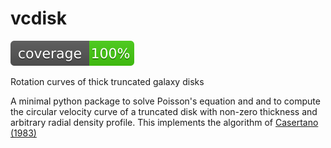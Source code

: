 # vcdisk
![](coverage.svg)

Rotation curves of thick truncated galaxy disks

A minimal python package to solve Poisson's equation and and to compute the circular
velocity curve of a truncated disk with non-zero thickness and arbitrary radial
density profile. This implements the algorithm of
[Casertano (1983)](https://ui.adsabs.harvard.edu/abs/1983MNRAS.203..735C)
